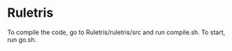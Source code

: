 Ruletris
========

To compile the code, go to Ruletris/ruletris/src
and run compile.sh. To start, run go.sh.
